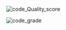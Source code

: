 

![code_Quality_score](https://www.code-inspector.com/project/27644/score/svg) 




![code_grade](https://www.code-inspector.com/project/27644/status/svg)

